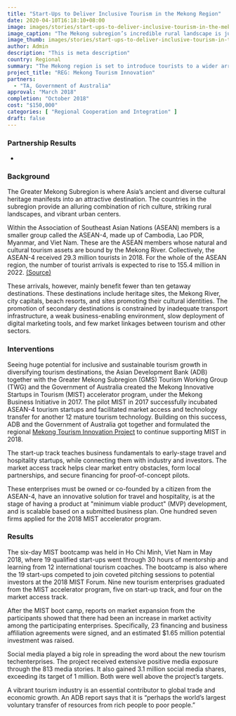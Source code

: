 ```yaml
---
title: "Start-Ups to Deliver Inclusive Tourism in the Mekong Region"
date: 2020-04-10T16:18:10+08:00
image: images/stories/start-ups-to-deliver-inclusive-tourism-in-the-mekong-region.jpg
image_caption: "The Mekong subregion’s incredible rural landscape is just one of the many reasons millions of tourists flock to this part of Asia yearly. An ADB project supported by the Government of Australia is helping tourism start-ups promote a more inclusive and sustainable tourism in the Greater Mekong Region."
image_thumb: images/stories/start-ups-to-deliver-inclusive-tourism-in-the-mekong-region-th.jpg
author: Admin
description: "This is meta description"
country: Regional
summary: "The Mekong region is set to introduce tourists to a wider array of attractions after several tourism start-ups are placed under an innovation accelerator program, supported by the Government of Australia. If the success of these start-ups gains and sustains momentum, the Mekong region will soon see a more inclusive and sustainable tourism industry."
project_title: "REG: Mekong Tourism Innovation"
partners: 
  - "TA, Government of Australia"
approval: "March 2018"
completion: "October 2018"
cost: "$150,000"
categories: [ "​Regional Cooperation and Integration​" ]
draft: false
---
```


### Partnership Results

<ul class="dr-results">
  <li><i class="icon-check-circle"></i> </li>
</ul>

### Background
The Greater Mekong Subregion is where Asia’s ancient and diverse cultural heritage manifests into an attractive destination. The countries in the subregion provide an alluring combination of rich culture, striking rural landscapes, and vibrant urban centers.  

Within the Association of Southeast Asian Nations (ASEAN) members is a smaller group called the ASEAN-4, made up of Cambodia, Lao PDR, Myanmar, and Viet Nam. These are the ASEAN members whose natural and cultural tourism assets are bound by the Mekong River. Collectively, the ASEAN-4 received 29.3 million tourists in 2018. For the whole of the ASEAN region, the number of tourist arrivals is expected to rise to 155.4 million in 2022. [(Source)](https://seasia.co/2019/03/15/international-tourist-arrivals-in-southeast-asia-countries-2018) 

These arrivals, however, mainly benefit fewer than ten getaway destinations.  These destinations include heritage sites, the Mekong River, city capitals, beach resorts, and sites promoting their cultural identities. The promotion of secondary destinations is constrained by inadequate transport infrastructure, a weak business-enabling environment, slow deployment of digital marketing tools, and few market linkages between tourism and other sectors.

### Interventions
Seeing huge potential for inclusive and sustainable tourism growth in diversifying tourism destinations, the Asian Development Bank (ADB) together with the Greater Mekong Subregion (GMS) Tourism Working Group (TWG) and the Government of Australia created the Mekong Innovative Startups in Tourism (MIST) accelerator program, under the Mekong Business Initiative in 2017. The pilot MIST in 2017 successfully incubated ASEAN-4 tourism startups and facilitated market access and technology transfer for another 12 mature tourism technology. Building on this success, ADB and the Government of Australia got together and formulated the regional [Mekong Tourism Innovation Project](https://www.adb.org/sites/default/files/project-documents/52108/52108-001-tcr-en.pdf) to continue supporting MIST in  2018. 

The start-up track teaches business fundamentals to early-stage travel and hospitality startups, while connecting them with industry and investors. The market access track helps clear market entry obstacles, form local partnerships, and secure financing for proof-of-concept pilots. 

These enterprises must be owned or co-founded by a citizen from the ASEAN-4, have an innovative solution for travel and hospitality, is at the stage of having a product at "minimum viable product" (MVP) development, and is scalable based on a submitted business plan. One hundred seven firms applied for the 2018 MIST accelerator program.    

### Results
The six-day MIST bootcamp was held in Ho Chi Minh, Viet Nam in May 2018, where 19 qualified start-ups went through 30 hours of mentorship and learning from 12 international tourism coaches. The bootcamp is also where the 19 start-ups competed to join coveted pitching sessions to potential investors at the 2018 MIST Forum.   Nine new tourism enterprises graduated from the MIST accelerator program, five on start-up track, and four on the market access track.  

After the MIST boot camp, reports on market expansion from the participants showed that there had been an increase in market activity among the participating enterprises. Specifically, 23 financing and business affiliation agreements were signed, and an estimated $1.65 million potential investment was raised.  

Social media played a big role in spreading the word about the new tourism techenterprises. The project received extensive positive media exposure through the 813 media stories. It also gained 3.1 million social media shares, exceeding its target of 1 million. Both were well above the project’s targets. 

A vibrant tourism industry is an essential contributor to global trade and economic growth. An ADB report says that it is “perhaps the world’s largest voluntary transfer of resources from rich people to poor people.” 
